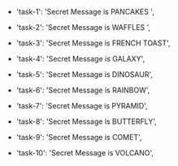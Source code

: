 - 'task-1': 'Secret Message is PANCAKES ',

- 'task-2': 'Secret Message is WAFFLES ',

- 'task-3': 'Secret Message is FRENCH TOAST',

- 'task-4': 'Secret Message is GALAXY',

- 'task-5': 'Secret Message is DINOSAUR',

- 'task-6': 'Secret Message is RAINBOW',

- 'task-7': 'Secret Message is PYRAMID',

- 'task-8': 'Secret Message is BUTTERFLY',

- 'task-9': 'Secret Message is COMET',

- 'task-10': 'Secret Message is VOLCANO',
